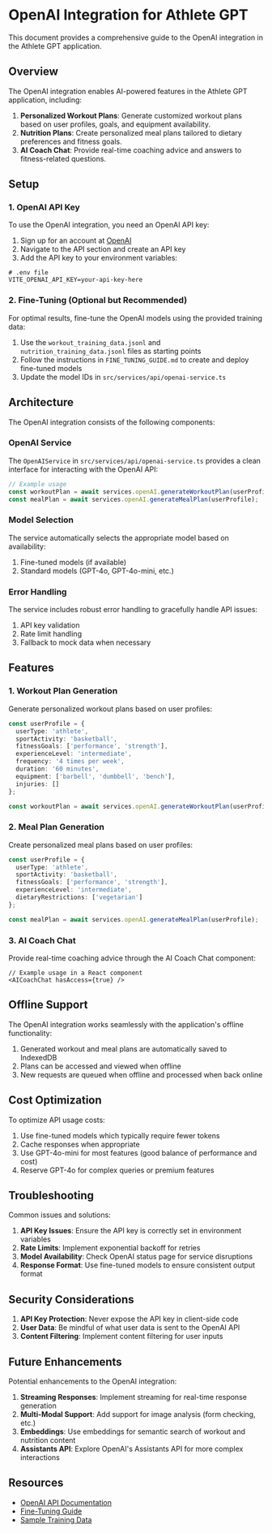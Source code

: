 # OpenAI Integration for Athlete GPT

This document provides a comprehensive guide to the OpenAI integration in the Athlete GPT application.

## Overview

The OpenAI integration enables AI-powered features in the Athlete GPT application, including:

1. **Personalized Workout Plans**: Generate customized workout plans based on user profiles, goals, and equipment availability.
2. **Nutrition Plans**: Create personalized meal plans tailored to dietary preferences and fitness goals.
3. **AI Coach Chat**: Provide real-time coaching advice and answers to fitness-related questions.

## Setup

### 1. OpenAI API Key

To use the OpenAI integration, you need an OpenAI API key:

1. Sign up for an account at [OpenAI](https://platform.openai.com/)
2. Navigate to the API section and create an API key
3. Add the API key to your environment variables:

```
# .env file
VITE_OPENAI_API_KEY=your-api-key-here
```

### 2. Fine-Tuning (Optional but Recommended)

For optimal results, fine-tune the OpenAI models using the provided training data:

1. Use the `workout_training_data.jsonl` and `nutrition_training_data.jsonl` files as starting points
2. Follow the instructions in `FINE_TUNING_GUIDE.md` to create and deploy fine-tuned models
3. Update the model IDs in `src/services/api/openai-service.ts`

## Architecture

The OpenAI integration consists of the following components:

### OpenAI Service

The `OpenAIService` in `src/services/api/openai-service.ts` provides a clean interface for interacting with the OpenAI API:

```typescript
// Example usage
const workoutPlan = await services.openAI.generateWorkoutPlan(userProfile);
const mealPlan = await services.openAI.generateMealPlan(userProfile);
```

### Model Selection

The service automatically selects the appropriate model based on availability:

1. Fine-tuned models (if available)
2. Standard models (GPT-4o, GPT-4o-mini, etc.)

### Error Handling

The service includes robust error handling to gracefully handle API issues:

1. API key validation
2. Rate limit handling
3. Fallback to mock data when necessary

## Features

### 1. Workout Plan Generation

Generate personalized workout plans based on user profiles:

```typescript
const userProfile = {
  userType: 'athlete',
  sportActivity: 'basketball',
  fitnessGoals: ['performance', 'strength'],
  experienceLevel: 'intermediate',
  frequency: '4 times per week',
  duration: '60 minutes',
  equipment: ['barbell', 'dumbbell', 'bench'],
  injuries: []
};

const workoutPlan = await services.openAI.generateWorkoutPlan(userProfile);
```

### 2. Meal Plan Generation

Create personalized meal plans based on user profiles:

```typescript
const userProfile = {
  userType: 'athlete',
  sportActivity: 'basketball',
  fitnessGoals: ['performance', 'strength'],
  experienceLevel: 'intermediate',
  dietaryRestrictions: ['vegetarian']
};

const mealPlan = await services.openAI.generateMealPlan(userProfile);
```

### 3. AI Coach Chat

Provide real-time coaching advice through the AI Coach Chat component:

```tsx
// Example usage in a React component
<AICoachChat hasAccess={true} />
```

## Offline Support

The OpenAI integration works seamlessly with the application's offline functionality:

1. Generated workout and meal plans are automatically saved to IndexedDB
2. Plans can be accessed and viewed when offline
3. New requests are queued when offline and processed when back online

## Cost Optimization

To optimize API usage costs:

1. Use fine-tuned models which typically require fewer tokens
2. Cache responses when appropriate
3. Use GPT-4o-mini for most features (good balance of performance and cost)
4. Reserve GPT-4o for complex queries or premium features

## Troubleshooting

Common issues and solutions:

1. **API Key Issues**: Ensure the API key is correctly set in environment variables
2. **Rate Limits**: Implement exponential backoff for retries
3. **Model Availability**: Check OpenAI status page for service disruptions
4. **Response Format**: Use fine-tuned models to ensure consistent output format

## Security Considerations

1. **API Key Protection**: Never expose the API key in client-side code
2. **User Data**: Be mindful of what user data is sent to the OpenAI API
3. **Content Filtering**: Implement content filtering for user inputs

## Future Enhancements

Potential enhancements to the OpenAI integration:

1. **Streaming Responses**: Implement streaming for real-time response generation
2. **Multi-Modal Support**: Add support for image analysis (form checking, etc.)
3. **Embeddings**: Use embeddings for semantic search of workout and nutrition content
4. **Assistants API**: Explore OpenAI's Assistants API for more complex interactions

## Resources

- [OpenAI API Documentation](https://platform.openai.com/docs/api-reference)
- [Fine-Tuning Guide](FINE_TUNING_GUIDE.md)
- [Sample Training Data](workout_training_data.jsonl)
